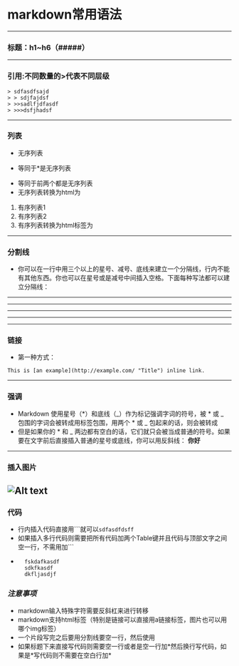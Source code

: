 # markdown常用语法
---
### 标题：h1~h6（#####）
---
### 引用:不同数量的>代表不同层级   
	> sdfasdfsajd
	> > sdjfajdsf
	> >>sadlfjdfasdf
	> >>>dsfjhadsf   
	
---   
### 列表   
* 无序列表
+ 等同于*是无序列表
- 等同于前两个都是无序列表
- 无序列表转换为html为
1. 有序列表1
2. 有序列表2
3. 有序列表转换为html标签为

---
### 分割线
* 你可以在一行中用三个以上的星号、减号、底线来建立一个分隔线，行内不能有其他东西。你也可以在星号或是减号中间插入空格。下面每种写法都可以建立分隔线：
* * *
***
*******
- - -
----------------
### 链接
* 第一种方式：
```
This is [an example](http://example.com/ "Title") inline link.
```
---
### 强调
* Markdown 使用星号（\*）和底线（\_）作为标记强调字词的符号，被 * 或 _ 包围的字词会被转成用标签包围，用两个 * 或 _ 包起来的话，则会被转成 
* 但是如果你的 \* 和 \_ 两边都有空白的话，它们就只会被当成普通的符号。如果要在文字前后直接插入普通的星号或底线，你可以用反斜线：	**你好**

---
### 插入图片
![Alt text](http://hnc-hb-pre.oss.cn-north-1.jcloudcs.com/6154978d-fb6c-486d-b003-2092df844aa0.jpg "[Alt text](http://hnc-hb-pre.oss.cn-north-1.jcloudcs.com/6154978d-fb6c-486d-b003-2092df844aa0.jpg")
---
### 代码
* 行内插入代码直接用\```就可以`sdfasdfdsff`
* 如果插入多行代码则需要把所有代码加两个Table键并且代码与顶部文字之间空一行，不需用加\```
*  
		fskdafkasdf
		sdkfkasdf
		dkfljasdjf
### ***注意事项***
* markdown输入特殊字符需要反斜杠来进行转移
* markdown支持html标签（特别是链接可以直接用a链接标签，图片也可以用哪个img标签）
* 一个片段写完之后要用分割线要空一行，然后使用
* 如果标题下来直接写代码则需要空一行或者是空一行加*然后换行写代码，如果是\*写代码则不需要在空白行加\*

